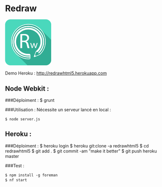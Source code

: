 # Redraw
<img src="https://raw.githubusercontent.com/Thom-x/Redraw/master/images/ico.png" alt="alt text" width="30%" height="30%">

Demo Heroku : http://redrawhtml5.herokuapp.com

## Node Webkit : 
###Déploiment : 
    $ grunt
    
###Utilisation :
Nécessite un serveur lancé en local :
	
    $ node server.js

## Heroku : 
###Déploiment : 
    $ heroku login
    $ heroku git:clone -a redrawhtml5
    $ cd redrawhtml5
    $ git add .
    $ git commit -am "make it better"
    $ git push heroku master
    
###Test :

	$ npm install -g foreman
	$ nf start


